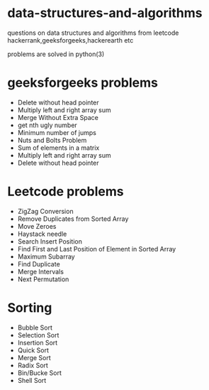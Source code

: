 # data-structures-and-algorithms

questions on data structures and algorithms from leetcode hackerrank,geeksforgeeks,hackerearth etc


problems are solved in python(3)

# geeksforgeeks problems

- Delete without head pointer
- Multiply left and right array sum
- Merge Without Extra Space
- get nth ugly number
- Minimum number of jumps
- Nuts and Bolts Problem
- Sum of elements in a matrix
- Multiply left and right array sum
- Delete without head pointer

# Leetcode problems 

- ZigZag Conversion
- Remove Duplicates from Sorted Array
- Move Zeroes
- Haystack needle
- Search Insert Position
- Find First and Last Position of Element in Sorted Array
- Maximum Subarray
- Find Duplicate
- Merge Intervals
- Next Permutation


# Sorting
- Bubble Sort
- Selection Sort
- Insertion Sort
- Quick Sort
- Merge Sort
- Radix Sort
- Bin/Bucke Sort
- Shell Sort

